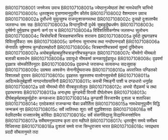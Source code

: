 BR0107108001    जनमेजय उवाच
BR0107108001a	ज्येष्ठानुज्येष्ठतां तेषां नामधेयानि चाभिभो
BR0107108001c	धृतराष्ट्रस्य पुत्राणामानुपूर्व्येण कीर्तय
BR0107108002    वैशम्पायन उवाच
BR0107108002a	दुर्योधनो युयुत्सुश्च राजन्दुःशासनस्तथा
BR0107108002c	दुःसहो दुःशलश्चैव जलसन्धः समः सहः
BR0107108003a	विन्दानुविन्दौ दुर्धर्षः सुबाहुर्दुष्प्रधर्षणः
BR0107108003c	दुर्मर्षणो दुर्मुखश्च दुष्कर्णः कर्ण एव च
BR0107108004a	विविंशतिर्विकर्णश्च जलसन्धः सुलोचनः
BR0107108004c	चित्रोपचित्रौ चित्राक्षश्चारुचित्रः शरासनः
BR0107108005a	दुर्मदो दुष्प्रगाहश्च विवित्सुर्विकटः समः
BR0107108005c	ऊर्णनाभः सुनाभश्च तथा नन्दोपनन्दकौ
BR0107108006a	सेनापतिः सुषेणश्च कुण्डोदरमहोदरौ
BR0107108006c	चित्रबाणश्चित्रवर्मा सुवर्मा दुर्विमोचनः
BR0107108007a	अयोबाहुर्महाबाहुश्चित्राङ्गश्चित्रकुण्डलः
BR0107108007c	भीमवेगो भीमबलो बलाकी बलवर्धनः
BR0107108008a	उग्रायुधो भीमकर्मा कनकायुर्दृढायुधः
BR0107108008c	दृढवर्मा दृढक्षत्रः सोमकीर्तिरनूदरः
BR0107108009a	दृढसन्धो जरासन्धः सत्यसन्धः सदःसुवाक्
BR0107108009c	उग्रश्रवा अश्वसेनः सेनानीर्दुष्पराजयः
BR0107108010a	अपराजितः पण्डितको विशालाक्षो दुरावरः
BR0107108010c	दृढहस्तः सुहस्तश्च वातवेगसुवर्चसौ
BR0107108011a	आदित्यकेतुर्बह्वाशी नागदन्तोग्रयायिनौ
BR0107108011c	कवची निषङ्गी पाशी च दण्डधारो धनुर्ग्रहः
BR0107108012a	उग्रो भीमरथो वीरो वीरबाहुरलोलुपः
BR0107108012c	अभयो रौद्रकर्मा च तथा दृढरथस्त्रयः
BR0107108013a	अनाधृष्यः कुण्डभेदी विरावी दीर्घलोचनः
BR0107108013c	दीर्घबाहुर्महाबाहुर्व्यूढोरुः कनकध्वजः
BR0107108014a	कुण्डाशी विरजाश्चैव दुःशला च शताधिका
BR0107108014c	एतदेकशतं राजन्कन्या चैका प्रकीर्तिता
BR0107108015a	नामधेयानुपूर्व्येण विद्धि जन्मक्रमं नृप
BR0107108015c	सर्वे त्वतिरथाः शूराः सर्वे युद्धविशारदाः
BR0107108016a	सर्वे वेदविदश्चैव राजशास्त्रेषु कोविदाः
BR0107108016c	सर्वे संसर्गविद्यासु विद्याभिजनशोभिनः
BR0107108017a	सर्वेषामनुरूपाश्च कृता दारा महीपते
BR0107108017c	धृतराष्ट्रेण समये समीक्ष्य विधिवत्तदा
BR0107108018a	दुःशलां समये राजा सिन्धुराजाय भारत
BR0107108018c	जयद्रथाय प्रददौ सौबलानुमते तदा
